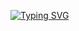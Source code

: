 [![Typing SVG](https://readme-typing-svg.herokuapp.com?font=Zilla+Slab+Highlight&weight=1&size=35&duration=5005&pause=1&color=BE3FF7&center=%D0%B8%D1%81%D1%82%D0%B8%D0%BD%D0%BD%D1%8B%D0%B9&vCenter=%D0%9B%D0%9E%D0%96%D0%AC&repeat=%D0%B8%D1%81%D1%82%D0%B8%D0%BD%D0%BD%D1%8B%D0%B9&random=%D0%9B%D0%9E%D0%96%D0%AC&width=435&lines=Hello+world!+)](https://git.io/typing-svg)
